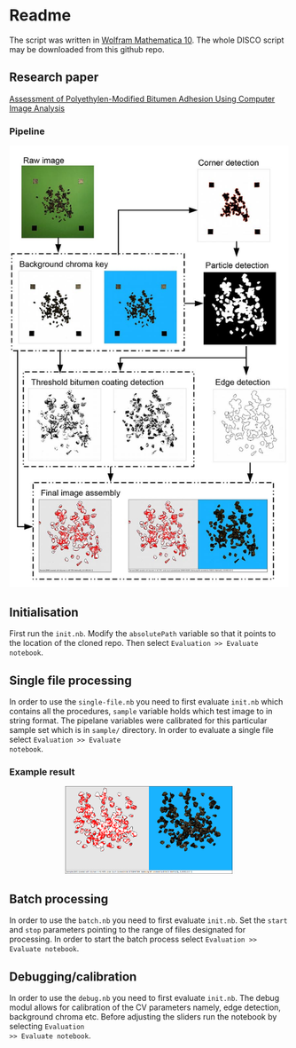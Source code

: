 # Readme
The script was written in [Wolfram Mathematica 10](https://www.wolfram.com/mathematica/). The whole DISCO script may be downloaded from this github repo.
## Research paper
[Assessment of Polyethylen-Modified Bitumen Adhesion Using Computer Image Analysis](https://www.researchgate.net/publication/313321283_Assessment_of_Polyethylen-Modified_Bitumen_Adhesion_Using_Computer_Image_Analysis)
### Pipeline
<p align="center">
  <img src="cv-pipeline.jpg"/>
</p>

## Initialisation
First run the <code>init.nb</code>. Modify the <code>absolutePath</code> variable so that it points to the location of the cloned repo. Then select <code>Evaluation >> Evaluate notebook</code>.
## Single file processing
In order to use the <code>single-file.nb</code> you need to first evaluate <code>init.nb</code> which contains all the procedures, <code>sample</code> variable holds which test image to  in string format. The pipelane variables were calibrated for this particular sample set which is in <code>sample/</code> directory. In order to evaluate a single file select <code>Evaluation >> Evaluate notebook</code>.
### Example result

<p align="center">
  <img width="60%" src="sample-result.png"/>
</p>

## Batch processing
In order to use the <code>batch.nb</code> you need to first evaluate <code>init.nb</code>. Set the <code>start</code> and <code>stop</code> parameters pointing to the range of files designated for processing. In order to start the batch process select <code>Evaluation >> Evaluate notebook</code>.
## Debugging/calibration
In order to use the <code>debug.nb</code> you need to first evaluate <code>init.nb</code>. The debug modul allows for calibration of the CV parameters namely, edge detection, background chroma etc. Before adjusting the sliders run the notebook by selecting <code>Evaluation >> Evaluate notebook</code>.